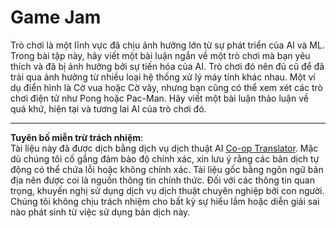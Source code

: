 <!--
CO_OP_TRANSLATOR_METADATA:
{
  "original_hash": "702dc1df5d0285dbe4d04bee982d183e",
  "translation_date": "2025-08-29T12:33:43+00:00",
  "source_file": "lessons/1-Intro/assignment.md",
  "language_code": "vi"
}
-->
# Game Jam

Trò chơi là một lĩnh vực đã chịu ảnh hưởng lớn từ sự phát triển của AI và ML. Trong bài tập này, hãy viết một bài luận ngắn về một trò chơi mà bạn yêu thích và đã bị ảnh hưởng bởi sự tiến hóa của AI. Trò chơi đó nên đủ cũ để đã trải qua ảnh hưởng từ nhiều loại hệ thống xử lý máy tính khác nhau. Một ví dụ điển hình là Cờ vua hoặc Cờ vây, nhưng bạn cũng có thể xem xét các trò chơi điện tử như Pong hoặc Pac-Man. Hãy viết một bài luận thảo luận về quá khứ, hiện tại và tương lai AI của trò chơi đó.

---

**Tuyên bố miễn trừ trách nhiệm**:  
Tài liệu này đã được dịch bằng dịch vụ dịch thuật AI [Co-op Translator](https://github.com/Azure/co-op-translator). Mặc dù chúng tôi cố gắng đảm bảo độ chính xác, xin lưu ý rằng các bản dịch tự động có thể chứa lỗi hoặc không chính xác. Tài liệu gốc bằng ngôn ngữ bản địa nên được coi là nguồn thông tin chính thức. Đối với các thông tin quan trọng, khuyến nghị sử dụng dịch vụ dịch thuật chuyên nghiệp bởi con người. Chúng tôi không chịu trách nhiệm cho bất kỳ sự hiểu lầm hoặc diễn giải sai nào phát sinh từ việc sử dụng bản dịch này.